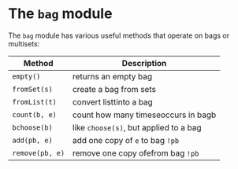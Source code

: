 # The `bag` module

The `bag` module has various useful methods that operate on bags or multisets:

| Method | Description |
| ------ | ------- |
| `empty()` | returns an empty bag |
| `fromSet(s)` | create a bag from sets |
| `fromList(t)` | convert listtinto a bag |
| `count(b, e)` | count how many timeseoccurs in bagb |
| `bchoose(b)` | like `choose(s)`, but applied to a bag |
| `add(pb, e)` | add one copy of `e` to bag `!pb` |
| `remove(pb, e)` | remove one copy ofefrom bag `!pb` |

<br />
